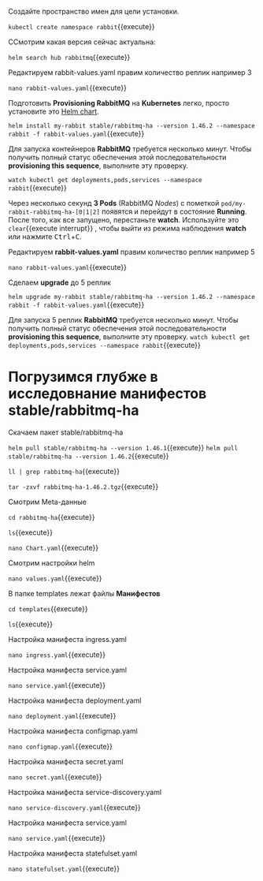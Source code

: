 Создайте пространство имен для цели установки.

`kubectl create namespace rabbit`{{execute}}

CСмотрим какая версия сейчас актуальна:

`helm search hub rabbitmq`{{execute}}

Редактируем rabbit-values.yaml правим количество реплик например 3

`nano rabbit-values.yaml`{{execute}}

Подготовить **Provisioning RabbitMQ** на **Kubernetes** легко, просто установите это [Helm chart](https://github.com/helm/charts/tree/master/stable/rabbitmq).

`helm install my-rabbit stable/rabbitmq-ha --version 1.46.2 --namespace rabbit -f rabbit-values.yaml`{{execute}}

Для запуска контейнеров **RabbitMQ** требуется несколько минут. Чтобы получить полный статус обеспечения этой последовательности **provisioning this sequence**, выполните эту проверку.

`watch kubectl get deployments,pods,services --namespace rabbit`{{execute}}

Через несколько секунд **3 Pods** (RabbitMQ _Nodes_) с пометкой `pod/my-rabbit-rabbitmq-ha-[0|1|2]` появятся и перейдут в состояние **Running**. После того, как все запущено, перестаньте **watch**. Используйте это ```clear```{{execute interrupt}} , чтобы выйти из режима наблюдения **watch**  или нажмите <kbd>Ctrl</kbd>+<kbd>C</kbd>.

Редактируем **rabbit-values.yaml** правим количество реплик например 5

`nano rabbit-values.yaml`{{execute}}

Сделаем **upgrade** до 5 реплик

`helm upgrade my-rabbit stable/rabbitmq-ha --version 1.46.2 --namespace rabbit -f rabbit-values.yaml`{{execute}}

Для запуска 5 реплик **RabbitMQ** требуется несколько минут. Чтобы получить полный статус обеспечения этой последовательности **provisioning this sequence**, выполните эту проверку.
`watch kubectl get deployments,pods,services --namespace rabbit`{{execute}}

# Погрузимся глубже в исследовнание манифестов stable/rabbitmq-ha

Скачаем пакет stable/rabbitmq-ha

`helm pull stable/rabbitmq-ha --version 1.46.1`{{execute}}
`helm pull stable/rabbitmq-ha --version 1.46.2`{{execute}}

`ll | grep rabbitmq-ha`{{execute}} 

`tar -zxvf rabbitmq-ha-1.46.2.tgz`{{execute}}

Смотрим Meta-данные

`cd rabbitmq-ha`{{execute}}

`ls`{{execute}}

`nano Chart.yaml`{{execute}}

Смотрим настройки helm

`nano values.yaml`{{execute}}

В папке templates лежат файлы **Манифестов**

`cd templates`{{execute}}

`ls`{{execute}}

Настройка манифеста ingress.yaml

`nano ingress.yaml`{{execute}}

Настройка манифеста service.yaml

`nano service.yaml`{{execute}}

Настройка манифеста deployment.yaml

`nano deployment.yaml`{{execute}}

Настройка манифеста configmap.yaml

`nano configmap.yaml`{{execute}}

Настройка манифеста secret.yaml

`nano secret.yaml`{{execute}}

Настройка манифеста service-discovery.yaml

`nano service-discovery.yaml`{{execute}}

Настройка манифеста service.yaml

`nano service.yaml`{{execute}}

Настройка манифеста statefulset.yaml

`nano statefulset.yaml`{{execute}}
